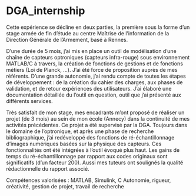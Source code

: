 # DGA_internship

Cette expérience se décline en deux parties, la première sous la forme d’un stage armée de fin d’étude au centre Maîtrise de l’information de la Direction Générale de l’Armement, basé à Rennes. 

D’une durée de 5 mois, j’ai mis en place un outil de modélisation d’une chaîne de capteurs optroniques (capteurs infra-rouge) sous environnement MATLAB/C à travers, la création de fonctions de gestions et de fonctions métiers (Loi de Planck, …). J’ai été force de proposition auprès de mes référents. D’une grande autonomie, j’ai rendu compte de toutes les étapes de développement : de la création du cahier des charges, aux phases de validation, et de retour expériences des utilisateurs. J’ai élaboré une documentation détaillée du l’outil en question, outil que j’ai présenté aux différents services.

Très satisfait de mon stage, mes encadrants m’ont proposé de réaliser un projet (de 3 mois) au sein de mon école (Annecy) dans la continuité de mes activités précédentes. Ce projet a été supervisé par la DGA. Toujours dans le domaine de l’optronique, et après une phase de recherche bibliographique, j’ai redéveloppé des fonctions de ré-échantillonnage d’images numériques basées sur la physique des capteurs. Ces fonctionnalités ont été intégrées à l’outil évoqué plus haut. Les gains de temps du ré-échantillonnage par rapport aux codes originaux sont significatifs (d’un facteur 200). Aussi mes tuteurs ont soulignés la qualité rédactionnelle du rapport associé.

Compétences valorisées :
MATLAB, Simulink, C
Autonomie, rigueur, créativité, gestion de projet, travail de recherche

